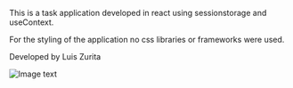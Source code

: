 This is a task application developed in react using sessionstorage and useContext.

For the styling of the application no css libraries or frameworks were used.

Developed by Luis Zurita

![Image text](https://github.com/Luis-Z197/TodosApp/blob/main/docs/all.PNG)


